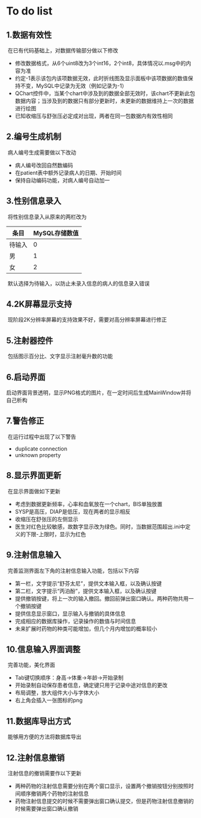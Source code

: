 # To do list

## 1.数据有效性

​	在已有代码基础上，对数据传输部分做以下修改

* 修改数据格式，从6个uint8改为3个int16，2个int8，具体情况以.msg中的内容为准
* 约定-1表示该包内该项数据无效，此时折线图及显示面板中该项数据的数值保持不变，MySQL中记录为无效（例如记录为-1）
* QChart控件中，当某个chart中涉及到的数据全部无效时，该chart不更新此包数据内容；当涉及到的数据只有部分更新时，未更新的数据维持上一次的数据进行绘图
* 已知收缩压与舒张压必定成对出现，两者在同一包数据内有效性相同

## 2.编号生成机制

​	病人编号生成需要做以下改动

* 病人编号改回自然数编码
* 在patient表中额外记录病人的日期、开始时间
* 保持自动编码功能，对病人编号自动加一

## 3.性别信息录入

​	将性别信息录入从原来的两栏改为

| 条目 | MySQL存储数值 |
| ---- | ---- |
| 待输入 | 0 |
| 男 | 1 |
| 女 | 2 |

​	默认选择为待输入，以防止未录入信息的病人的信息录入错误

## 4.2K屏幕显示支持

​	现阶段2K分辨率屏幕的支持效果不好，需要对高分辨率屏幕进行修正

## 5.注射器控件

​	包括图示百分比、文字显示注射毫升数的功能

## 6.启动界面

​	启动界面背景透明，显示PNG格式的图片，在一定时间后生成MainWindow并将自己析构

## 7.警告修正

​	在运行过程中出现了以下警告

* duplicate connection
* unknown property

## 8.显示界面更新

​	在显示界面做如下更新

* 考虑到数据更新频率，心率和血氧放在一个chart，BIS单独放置
* SYSP是高压，DIAP是低压，现在两者的显示相反
* 收缩压在舒张压的左侧显示
* 医生对红色比较敏感，故数字显示改为绿色。同时，当数据范围超出.ini中定义的下限-上限时，显示为红色

## 9.注射信息输入

​	完善监测界面左下角的注射信息输入功能，包括以下内容

* 第一栏，文字提示“舒芬太尼”，提供文本输入框，以及确认按键
* 第二栏，文字提示“丙泊酚”，提供文本输入框，以及确认按键
* 提供撤销按键，将上一次的输入撤回。撤回前弹出窗口确认。两种药物共用一个撤销按键
* 提供信息显示窗口，显示输入与撤销的具体信息
* 完成相应的数据库操作，记录操作的数值与时间信息
* 未来扩展时药物的种类可能增加，但几个月内增加的概率较小

## 10.信息输入界面调整

​	完善功能，美化界面

* Tab键切换顺序：身高->体重->年龄->开始录制
* 开始录制自动保存患者信息，确定键只用于记录中途对信息的更改
* 布局调整，放大组件大小与字体大小
* 右上角会插入一张图标的png

## 11.数据库导出方式

​	能够用方便的方法将数据库导出

## 12.注射信息撤销

​	注射信息的撤销需要作以下更新

* 两种药物的注射信息需要分别在两个窗口显示，设置两个撤销按钮分别按照时间顺序撤销两个药物的注射信息
* 药物注射信息提交的时候不需要弹出窗口确认提交，但是药物注射信息撤销的时候需要弹出窗口确认撤销
